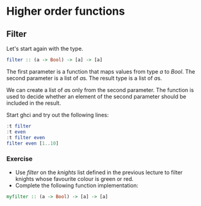 # Higher order functions

## Filter

Let's start again with the type.

``` haskell
filter :: (a -> Bool) -> [a] -> [a]
```

The first parameter is a function that maps values from type *a* to *Bool*.  The
second parameter is a list of *a*s.  The result type is a list of *a*s.

We can create a list of *a*s only from the second parameter.  The function is
used to decide whether an element of the second parameter should be included in
the result.

Start ghci and try out the following lines:

``` haskell
:t filter
:t even
:t filter even
filter even [1..10]
```

### Exercise
 * Use *filter* on the *knights* list defined in the previous lecture to filter
   knights whose favourite colour is green or red.
 * Complete the following function implementation:

``` haskell
myfilter :: (a -> Bool) -> [a] -> [a]
```
